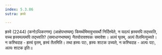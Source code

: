 ```yaml
---
index: 5.3.86
sutra: ह्रस्वे

---
```

 ह्रस्वे (2244) (कनोऽधिकरणम्) (आक्षेपभाष्यम्) किमर्थमिमावुभावर्थौ निर्दिश्येते, न यदल्पं ह्रस्वमपि तद्भवति, यच्च ह्रस्वमल्पमपि तद्भवति? (समाधानभाष्यम्) नैतयोरावश्यकः समावेशः। अल्पं घृतम्, अल्पं तैलमित्युच्यते। न कश्चिदाह - ह्रस्वं वृतम्, ह्रस्वं तैलमिति। तथा ह्रस्वः पटः, ह्रस्वः शाटक उच्यते, न कश्चिदाह - अल्पः पटः, अल्पः शाटक इति॥ 